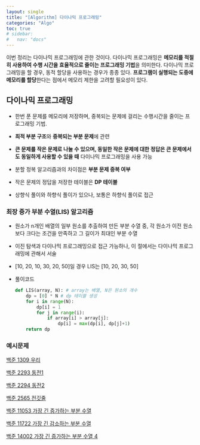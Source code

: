 ```yaml
---
layout: single
title: "[Algorithm] 다이나믹 프로그래밍"
categories: "Algo"
toc: true
# sidebar:
#   nav: "docs"
---
```


이번 정리는 다이나믹 프로그래밍에 관한 것이다. 다이나믹 프로그래밍은 **메모리를 적절히 사용하여 수행 시간을 효율적으로 줄이는 프로그래밍 기법**을 의미한다. 다이나믹 프로그래밍을 할 경우, 동적 할당을 사용하는 경우가 종종 있다. **프로그램이 실행되는 도중에 메모리를 할당**한다는 점에서 메모리 제한을 고려할 필요성이 있다.

## 다이나믹 프로그래밍

- 한번 푼 문제를 메모리에 저장하며, 중복되는 문제에 걸리는 수행시간을 줄이는 프로그래밍 기법.

- **최적 부분 구조**와 **중복되는 부분 문제**에 관련

- **큰 문제를 작은 문제로 나눌 수 있으며, 동일한 작은 문제에 대한 정답은 큰 문제에서도 동일하게 사용할 수 있을 때** 다이나믹 프로그래밍을 사용 가능

- 분할 정복 알고리즘과의 차이점은 **부분 문제 중복 여부**

- 작은 문제의 정답을 저장한 테이블은 **DP 테이블**

- 상향식 풀이와 하향식 풀이가 있으나, 보통은 하향식 풀이로 접근

### 최장 증가 부분 수열(LIS) 알고리즘

- 원소가 n개인 배열의 일부 원소를 추출하여 만든 부분 수열 중, 각 원소가 이전 원소보다 크다는 조건을 만족하고 그 길이가 최대인 부분 수열

- 이진 탐색과 다이나믹 프로그래밍으로 접근 가능하나, 이 절에서는 다이나믹 프로그래밍에 관해서 서술

- [10, 20, 10, 30, 20, 50]일 경우 LIS는 [10, 20, 30, 50]

- 풀이코드
  ```python
  def LIS(array, N): # array는 배열, N은 원소의 개수
      dp = [0] * N # dp 테이블 생성
      for i in range(N):
          dp[i] = 1
          for j in range(i):
              if array[i] > array[j]:
                  dp[i] = max(dp[i], dp[j]+1)
      return dp
  ```

### 예시문제

[백준 1309 우리](https://www.acmicpc.net/problem/1309)

[백준 2293 동전1](https://www.acmicpc.net/problem/2293)

[백준 2294 동전2](https://www.acmicpc.net/problem/2294)

[백준 2565 전깃줄](https://www.acmicpc.net/problem/2565)

[백준 11053 가장 긴 증가하는 부분 수열](https://www.acmicpc.net/problem/11053)

[백준 11722 가장 긴 감소하는 부분 수열](https://www.acmicpc.net/problem/11722)

[백준 14002 가장 긴 증가하는 부분 수열 4](https://www.acmicpc.net/problem/14002)
